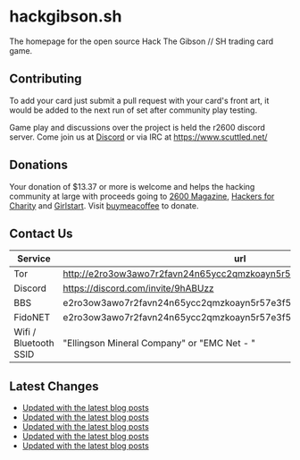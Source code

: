 # hackgibson.sh
The homepage for the open source Hack The Gibson // SH trading card game.


## Contributing

To add your card just submit a pull request with your card's front art, it would be added to the next run of set after community play testing.

Game play and discussions over the project is held the r2600 discord server. Come join us at [Discord](https://discord.com/invite/9hABUzz) or via IRC at https://www.scuttled.net/


## Donations

Your donation of $13.37 or more is welcome and helps the hacking community at large with proceeds going to [2600 Magazine](https://2600.com/), [Hackers for Charity](https://hackersforcharity.org) and [Girlstart](https://girlstart.org).  Visit [buymeacoffee](https://www.buymeacoffee.com/hackgibson.sh) to donate.


## Contact Us

Service | url
-|-
Tor | http://e2ro3ow3awo7r2favn24n65ycc2qmzkoayn5r57e3f56nvjwdcgg32ad.onion
Discord | https://discord.com/invite/9hABUzz
BBS | e2ro3ow3awo7r2favn24n65ycc2qmzkoayn5r57e3f56nvjwdcgg32ad.onion:23
FidoNET | e2ro3ow3awo7r2favn24n65ycc2qmzkoayn5r57e3f56nvjwdcgg32ad.onion:24554
Wifi / Bluetooth SSID | "Ellingson Mineral Company" or "EMC Net - <fidonet address>"

## Latest Changes
<!-- BLOG-POST-LIST:START -->
- [Updated with the latest blog posts](https://github.com/DFW2600/hackgibson.sh/commit/4c97b4546407a0ba86ed7e283aca30cf66840202)
- [Updated with the latest blog posts](https://github.com/DFW2600/hackgibson.sh/commit/031d8f96e208c37ca2bdf9349b1315c352256e0e)
- [Updated with the latest blog posts](https://github.com/DFW2600/hackgibson.sh/commit/c17d4778c4e9af0c5f8ca517c29989ae657aaeb7)
- [Updated with the latest blog posts](https://github.com/DFW2600/hackgibson.sh/commit/a551e984a6a4c82a14f340bfc30e2298ae827691)
- [Updated with the latest blog posts](https://github.com/DFW2600/hackgibson.sh/commit/d67563cd1bec63596e505fee9ffd405d23d416c7)
<!-- BLOG-POST-LIST:END -->

